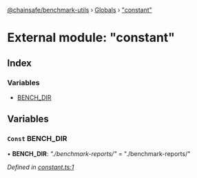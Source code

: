 [@chainsafe/benchmark-utils](../README.md) › [Globals](../globals.md) › ["constant"](_constant_.md)

# External module: "constant"

## Index

### Variables

* [BENCH_DIR](_constant_.md#const-bench_dir)

## Variables

### `Const` BENCH_DIR

• **BENCH_DIR**: *"./benchmark-reports/"* = "./benchmark-reports/"

*Defined in [constant.ts:1](https://github.com/ChainSafe/lodestar/blob/1d5598773/packages/benchmark-utils/src/constant.ts#L1)*
